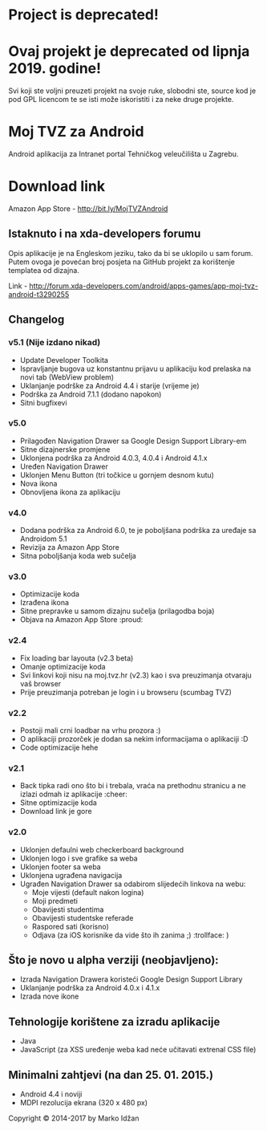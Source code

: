 # Project is deprecated!
# Ovaj projekt je deprecated od lipnja 2019. godine!

Svi koji ste voljni preuzeti projekt na svoje ruke, slobodni ste, source kod je pod GPL licencom te se isti može iskoristiti i za neke druge projekte.

# Moj TVZ za Android

Android aplikacija za Intranet portal Tehničkog veleučilišta u Zagrebu. 

# Download link

Amazon App Store - http://bit.ly/MojTVZAndroid

## Istaknuto i na xda-developers forumu

Opis aplikacije je na Engleskom jeziku, tako da bi se uklopilo u sam forum. Putem ovoga je povećan broj posjeta na GitHub projekt za korištenje templatea od dizajna.

Link - http://forum.xda-developers.com/android/apps-games/app-moj-tvz-android-t3290255

## Changelog

### v5.1 (Nije izdano nikad)

* Update Developer Toolkita
* Ispravljanje bugova uz konstantnu prijavu u aplikaciju kod prelaska na novi tab (WebView problem)
* Uklanjanje podrške za Android 4.4 i starije (vrijeme je)
* Podrška za Android 7.1.1 (dodano napokon)
* Sitni bugfixevi

### v5.0

* Prilagođen Navigation Drawer sa Google Design Support Library-em
* Sitne dizajnerske promjene
* Uklonjena podrška za Android 4.0.3, 4.0.4 i Android 4.1.x
* Uređen Navigation Drawer
* Uklonjen Menu Button (tri točkice u gornjem desnom kutu)
* Nova ikona
* Obnovljena ikona za aplikaciju

### v4.0

* Dodana podrška za Android 6.0, te je poboljšana podrška za uređaje sa Androidom 5.1
* Revizija za Amazon App Store
* Sitna poboljšanja koda web sučelja

### v3.0

* Optimizacije koda
* Izrađena ikona
* Sitne prepravke u samom dizajnu sučelja (prilagodba boja)
* Objava na Amazon App Store :proud:

### v2.4

* Fix loading bar layouta (v2.3 beta)
* Omanje optimizacije koda
* Svi linkovi koji nisu na moj.tvz.hr (v2.3) kao i sva preuzimanja otvaraju vaš browser
* Prije preuzimanja potreban je login i u browseru (scumbag TVZ)

### v2.2

* Postoji mali crni loadbar na vrhu prozora :)
* O aplikaciji prozorček je dodan sa nekim informacijama o aplikaciji :D
* Code optimizacije hehe

### v2.1

* Back tipka radi ono što bi i trebala, vraća na prethodnu stranicu a ne izlazi odmah iz aplikacije :cheer:
* Sitne optimizacije koda
* Download link je gore

### v2.0

* Uklonjen defaulni web checkerboard background
* Uklonjen logo i sve grafike sa weba
* Uklonjen footer sa weba
* Uklonjena ugrađena navigacija 
* Ugrađen Navigation Drawer sa odabirom slijedećih linkova na webu:
    * Moje vijesti (default nakon logina)
    * Moji predmeti
    * Obavijesti studentima
    * Obavijesti studentske referade
    * Raspored sati (korisno)
    * Odjava (za iOS korisnike da vide što ih zanima ;) :trollface: )

## Što je novo u alpha verziji (neobjavljeno):

* Izrada Navigation Drawera koristeći Google Design Support Library
* Uklanjanje podrška za Android 4.0.x i 4.1.x
* Izrada nove ikone

## Tehnologije korištene za izradu aplikacije

* Java
* JavaScript (za XSS uređenje weba kad neće učitavati extrenal CSS file)


## Minimalni zahtjevi (na dan 25. 01. 2015.)

* Android 4.4 i noviji
* MDPI rezolucija ekrana (320 x 480 px)


Copyright &copy; 2014-2017 by Marko Idžan
